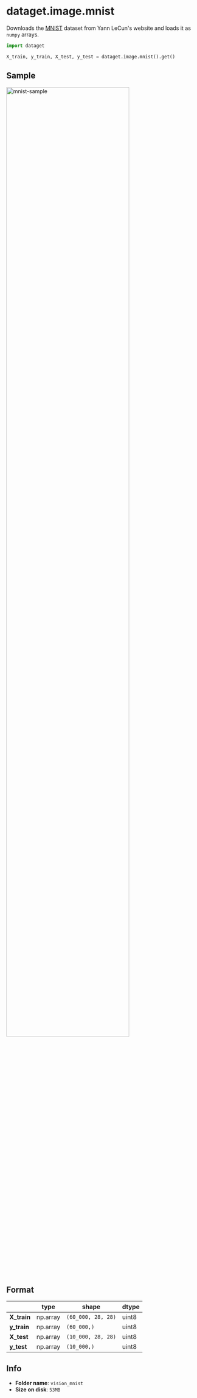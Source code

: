 
# dataget.image.mnist

Downloads the [MNIST](http://yann.lecun.com/exdb/mnist/) dataset from Yann LeCun's website and loads it as `numpy` arrays.

```python
import dataget

X_train, y_train, X_test, y_test = dataget.image.mnist().get()
```

## Sample
<img 
    src="https://www.researchgate.net/profile/Vassili_Kovalev/publication/302955130/figure/fig1/AS:360822447591424@1463038183819/Examples-of-MNIST-digit-images.png" 
    alt="mnist-sample" 
    width="80%" 
/>

## Format

|             | type     | shape              | dtype |
| ----------- | -------- | ------------------ | ----- |
| **X_train** | np.array | `(60_000, 28, 28)` | uint8 |
| **y_train** | np.array | `(60_000,)`        | uint8 |
| **X_test**  | np.array | `(10_000, 28, 28)` | uint8 |
| **y_test**  | np.array | `(10_000,)`        | uint8 |

## Info
* **Folder name**: `vision_mnist`
* **Size on disk**: `53MB`
